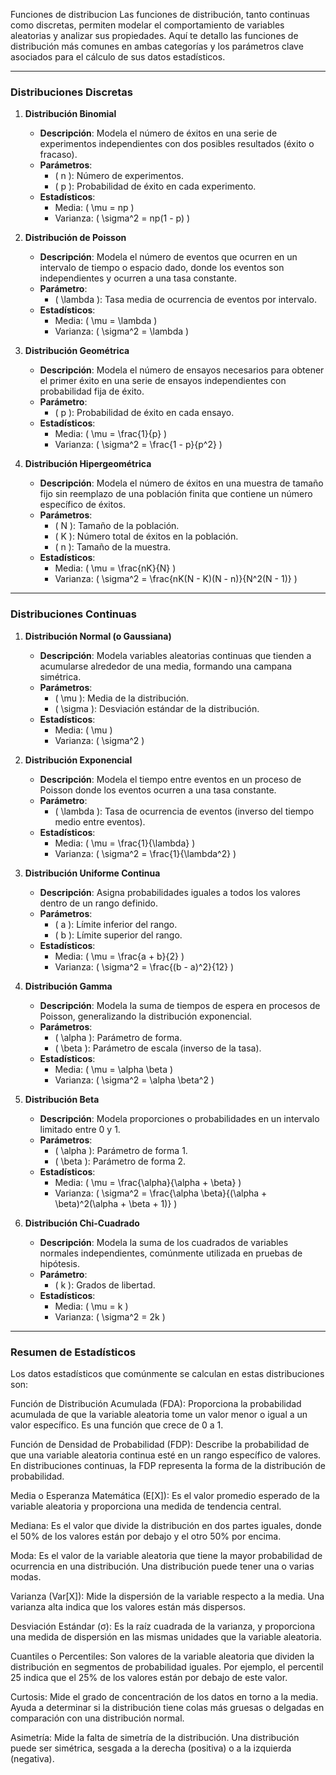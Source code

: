Funciones de distribucion
Las funciones de distribución, tanto continuas como discretas, permiten modelar el comportamiento de variables aleatorias y analizar sus propiedades. Aquí te detallo las funciones de distribución más comunes en ambas categorías y los parámetros clave asociados para el cálculo de sus datos estadísticos.

---

### Distribuciones Discretas

1. **Distribución Binomial**
   - **Descripción**: Modela el número de éxitos en una serie de experimentos independientes con dos posibles resultados (éxito o fracaso).
   - **Parámetros**:
     - \( n \): Número de experimentos.
     - \( p \): Probabilidad de éxito en cada experimento.
   - **Estadísticos**:
     - Media: \( \mu = np \)
     - Varianza: \( \sigma^2 = np(1 - p) \)

2. **Distribución de Poisson**
   - **Descripción**: Modela el número de eventos que ocurren en un intervalo de tiempo o espacio dado, donde los eventos son independientes y ocurren a una tasa constante.
   - **Parámetro**:
     - \( \lambda \): Tasa media de ocurrencia de eventos por intervalo.
   - **Estadísticos**:
     - Media: \( \mu = \lambda \)
     - Varianza: \( \sigma^2 = \lambda \)

3. **Distribución Geométrica**
   - **Descripción**: Modela el número de ensayos necesarios para obtener el primer éxito en una serie de ensayos independientes con probabilidad fija de éxito.
   - **Parámetro**:
     - \( p \): Probabilidad de éxito en cada ensayo.
   - **Estadísticos**:
     - Media: \( \mu = \frac{1}{p} \)
     - Varianza: \( \sigma^2 = \frac{1 - p}{p^2} \)

4. **Distribución Hipergeométrica**
   - **Descripción**: Modela el número de éxitos en una muestra de tamaño fijo sin reemplazo de una población finita que contiene un número específico de éxitos.
   - **Parámetros**:
     - \( N \): Tamaño de la población.
     - \( K \): Número total de éxitos en la población.
     - \( n \): Tamaño de la muestra.
   - **Estadísticos**:
     - Media: \( \mu = \frac{nK}{N} \)
     - Varianza: \( \sigma^2 = \frac{nK(N - K)(N - n)}{N^2(N - 1)} \)

---

### Distribuciones Continuas

1. **Distribución Normal (o Gaussiana)**
   - **Descripción**: Modela variables aleatorias continuas que tienden a acumularse alrededor de una media, formando una campana simétrica.
   - **Parámetros**:
     - \( \mu \): Media de la distribución.
     - \( \sigma \): Desviación estándar de la distribución.
   - **Estadísticos**:
     - Media: \( \mu \)
     - Varianza: \( \sigma^2 \)

2. **Distribución Exponencial**
   - **Descripción**: Modela el tiempo entre eventos en un proceso de Poisson donde los eventos ocurren a una tasa constante.
   - **Parámetro**:
     - \( \lambda \): Tasa de ocurrencia de eventos (inverso del tiempo medio entre eventos).
   - **Estadísticos**:
     - Media: \( \mu = \frac{1}{\lambda} \)
     - Varianza: \( \sigma^2 = \frac{1}{\lambda^2} \)

3. **Distribución Uniforme Continua**
   - **Descripción**: Asigna probabilidades iguales a todos los valores dentro de un rango definido.
   - **Parámetros**:
     - \( a \): Límite inferior del rango.
     - \( b \): Límite superior del rango.
   - **Estadísticos**:
     - Media: \( \mu = \frac{a + b}{2} \)
     - Varianza: \( \sigma^2 = \frac{(b - a)^2}{12} \)

4. **Distribución Gamma**
   - **Descripción**: Modela la suma de tiempos de espera en procesos de Poisson, generalizando la distribución exponencial.
   - **Parámetros**:
     - \( \alpha \): Parámetro de forma.
     - \( \beta \): Parámetro de escala (inverso de la tasa).
   - **Estadísticos**:
     - Media: \( \mu = \alpha \beta \)
     - Varianza: \( \sigma^2 = \alpha \beta^2 \)

5. **Distribución Beta**
   - **Descripción**: Modela proporciones o probabilidades en un intervalo limitado entre 0 y 1.
   - **Parámetros**:
     - \( \alpha \): Parámetro de forma 1.
     - \( \beta \): Parámetro de forma 2.
   - **Estadísticos**:
     - Media: \( \mu = \frac{\alpha}{\alpha + \beta} \)
     - Varianza: \( \sigma^2 = \frac{\alpha \beta}{(\alpha + \beta)^2(\alpha + \beta + 1)} \)

6. **Distribución Chi-Cuadrado**
   - **Descripción**: Modela la suma de los cuadrados de variables normales independientes, comúnmente utilizada en pruebas de hipótesis.
   - **Parámetro**:
     - \( k \): Grados de libertad.
   - **Estadísticos**:
     - Media: \( \mu = k \)
     - Varianza: \( \sigma^2 = 2k \)

---

### Resumen de Estadísticos

Los datos estadísticos que comúnmente se calculan en estas distribuciones son:

Función de Distribución Acumulada (FDA): Proporciona la probabilidad acumulada de que la variable aleatoria tome un valor menor o igual a un valor específico. Es una función que crece de 0 a 1.

Función de Densidad de Probabilidad (FDP): Describe la probabilidad de que una variable aleatoria continua esté en un rango específico de valores. En distribuciones continuas, la FDP representa la forma de la distribución de probabilidad.

Media o Esperanza Matemática (E[X]): Es el valor promedio esperado de la variable aleatoria y proporciona una medida de tendencia central.

Mediana: Es el valor que divide la distribución en dos partes iguales, donde el 50% de los valores están por debajo y el otro 50% por encima.

Moda: Es el valor de la variable aleatoria que tiene la mayor probabilidad de ocurrencia en una distribución. Una distribución puede tener una o varias modas.

Varianza (Var[X]): Mide la dispersión de la variable respecto a la media. Una varianza alta indica que los valores están más dispersos.

Desviación Estándar (σ): Es la raíz cuadrada de la varianza, y proporciona una medida de dispersión en las mismas unidades que la variable aleatoria.

Cuantiles o Percentiles: Son valores de la variable aleatoria que dividen la distribución en segmentos de probabilidad iguales. Por ejemplo, el percentil 25 indica que el 25% de los valores están por debajo de este valor.

Curtosis: Mide el grado de concentración de los datos en torno a la media. Ayuda a determinar si la distribución tiene colas más gruesas o delgadas en comparación con una distribución normal.

Asimetría: Mide la falta de simetría de la distribución. Una distribución puede ser simétrica, sesgada a la derecha (positiva) o a la izquierda (negativa).
